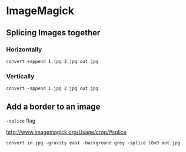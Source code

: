 # ImageMagick

## Splicing Images together

### Horizontally

`convert +append 1.jpg 2.jpg out.jpg`

### Vertically

`convert -append 1.jpg 2.jpg out.jpg`


## Add a border to an image

`-splice` flag

http://www.imagemagick.org/Usage/crop/#splice

`convert in.jpg -gravity east -background grey -splice 10x0 out.jpg`
